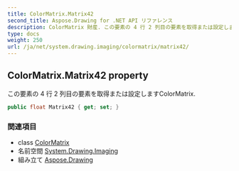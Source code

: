 ```yaml
---
title: ColorMatrix.Matrix42
second_title: Aspose.Drawing for .NET API リファレンス
description: ColorMatrix 財産. この要素の 4 行 2 列目の要素を取得または設定しますColorMatrix.
type: docs
weight: 250
url: /ja/net/system.drawing.imaging/colormatrix/matrix42/
---
```

## ColorMatrix.Matrix42 property

この要素の 4 行 2 列目の要素を取得または設定しますColorMatrix.

```csharp
public float Matrix42 { get; set; }
```

### 関連項目

* class [ColorMatrix](../)
* 名前空間 [System.Drawing.Imaging](../../colormatrix/)
* 組み立て [Aspose.Drawing](../../../)


